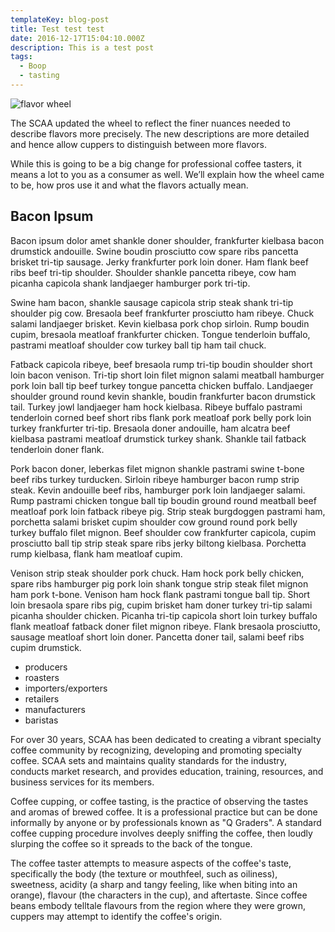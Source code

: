 ```yaml
---
templateKey: blog-post
title: Test test test
date: 2016-12-17T15:04:10.000Z
description: This is a test post
tags:
  - Boop
  - tasting
---
```


![flavor wheel](/img/flavor_wheel.jpg)

The SCAA updated the wheel to reflect the finer nuances needed to describe flavors more precisely. The new descriptions are more detailed and hence allow cuppers to distinguish between more flavors.

While this is going to be a big change for professional coffee tasters, it means a lot to you as a consumer as well. We’ll explain how the wheel came to be, how pros use it and what the flavors actually mean.

## Bacon Ipsum

Bacon ipsum dolor amet shankle doner shoulder, frankfurter kielbasa bacon drumstick andouille. Swine boudin prosciutto cow spare ribs pancetta brisket tri-tip sausage. Jerky frankfurter pork loin doner. Ham flank beef ribs beef tri-tip shoulder. Shoulder shankle pancetta ribeye, cow ham picanha capicola shank landjaeger hamburger pork tri-tip.

Swine ham bacon, shankle sausage capicola strip steak shank tri-tip shoulder pig cow. Bresaola beef frankfurter prosciutto ham ribeye. Chuck salami landjaeger brisket. Kevin kielbasa pork chop sirloin. Rump boudin cupim, bresaola meatloaf frankfurter chicken. Tongue tenderloin buffalo, pastrami meatloaf shoulder cow turkey ball tip ham tail chuck.

Fatback capicola ribeye, beef bresaola rump tri-tip boudin shoulder short loin bacon venison. Tri-tip short loin filet mignon salami meatball hamburger pork loin ball tip beef turkey tongue pancetta chicken buffalo. Landjaeger shoulder ground round kevin shankle, boudin frankfurter bacon drumstick tail. Turkey jowl landjaeger ham hock kielbasa. Ribeye buffalo pastrami tenderloin corned beef short ribs flank pork meatloaf pork belly pork loin turkey frankfurter tri-tip. Bresaola doner andouille, ham alcatra beef kielbasa pastrami meatloaf drumstick turkey shank. Shankle tail fatback tenderloin doner flank.

Pork bacon doner, leberkas filet mignon shankle pastrami swine t-bone beef ribs turkey turducken. Sirloin ribeye hamburger bacon rump strip steak. Kevin andouille beef ribs, hamburger pork loin landjaeger salami. Rump pastrami chicken tongue ball tip boudin ground round meatball beef meatloaf pork loin fatback ribeye pig. Strip steak burgdoggen pastrami ham, porchetta salami brisket cupim shoulder cow ground round pork belly turkey buffalo filet mignon. Beef shoulder cow frankfurter capicola, cupim prosciutto ball tip strip steak spare ribs jerky biltong kielbasa. Porchetta rump kielbasa, flank ham meatloaf cupim.

Venison strip steak shoulder pork chuck. Ham hock pork belly chicken, spare ribs hamburger pig pork loin shank tongue strip steak filet mignon ham pork t-bone. Venison ham hock flank pastrami tongue ball tip. Short loin bresaola spare ribs pig, cupim brisket ham doner turkey tri-tip salami picanha shoulder chicken. Picanha tri-tip capicola short loin turkey buffalo flank meatloaf fatback doner filet mignon ribeye. Flank bresaola prosciutto, sausage meatloaf short loin doner. Pancetta doner tail, salami beef ribs cupim drumstick.

* producers
* roasters
* importers/exporters
* retailers
* manufacturers
* baristas

For over 30 years, SCAA has been dedicated to creating a vibrant specialty coffee community by recognizing, developing and promoting specialty coffee. SCAA sets and maintains quality standards for the industry, conducts market research, and provides education, training, resources, and business services for its members.

Coffee cupping, or coffee tasting, is the practice of observing the tastes and aromas of brewed coffee. It is a professional practice but can be done informally by anyone or by professionals known as "Q Graders". A standard coffee cupping procedure involves deeply sniffing the coffee, then loudly slurping the coffee so it spreads to the back of the tongue.

The coffee taster attempts to measure aspects of the coffee's taste, specifically the body (the texture or mouthfeel, such as oiliness), sweetness, acidity (a sharp and tangy feeling, like when biting into an orange), flavour (the characters in the cup), and aftertaste. Since coffee beans embody telltale flavours from the region where they were grown, cuppers may attempt to identify the coffee's origin.
